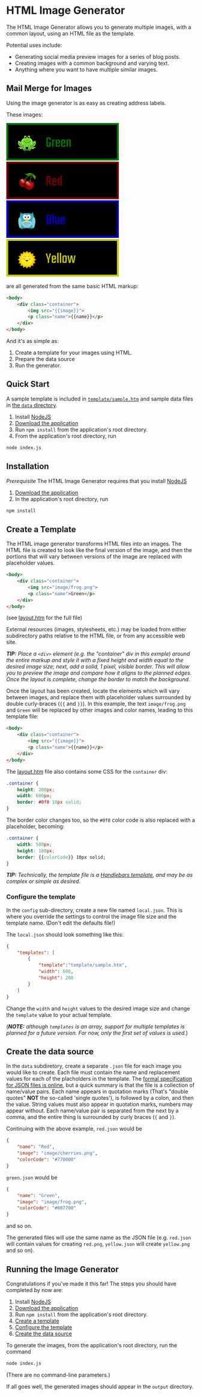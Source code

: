 # HTML Image Generator

The HTML Image Generator allows you to generate multiple images, with a common layout, using an HTML file as the template.

Potential uses include:
* Generating social media preview images for a series of blog posts.
* Creating images with a common background and varying text.
* Anything where you want to have multiple similar images.

## Mail Merge for Images

Using the image generator is as easy as creating address labels.

These images:

<img src="docs/images/green.png" alt="green example" height="100" width="300"> <img src="docs/images/red.png" alt="red example" height="100" width="300"> <img src="docs/images/blue.png" alt="blue example" height="100" width="300"> <img src="docs/images/yellow.png" alt="yellow example" height="100" width="300">

are all generated from the same basic HTML markup:

```html
<body>
	<div class="container">
		<img src="{{image}}">
		<p class="name">{{name}}</p>
	</div>
</body>
```

And it's as simple as:

1. Create a template for your images using HTML.
2. Prepare the data source
3. Run the generator.

## Quick Start

A sample template is included in [`template/sample.htm`](template/sample.htm) and sample data files in [the `data` directory](data).

1. Install [NodeJS](https://nodejs.org/)
2. [Download the application](https://github.com/thatblairguy/html-image-generator/archive/main.zip)
3. Run `npm install` from the application's root directory.
4. From the application's root directory, run
```bash
node index.js
```


## Installation

_Prerequisite_ The HTML Image Generator requires that you install [NodeJS](https://nodejs.org/)

1. [Download the application](https://github.com/thatblairguy/html-image-generator/archive/main.zip)
2. In the application's root directory, run
```bash
npm install	
```

## Create a Template

The HTML image generator transforms HTML files into an images. The HTML file is created to look like the final version of the image, and then the portions that will vary between versions of the image are replaced with placeholder values.

```html
<body>
	<div class="container">
		<img src="image/frog.png">
		<p class="name">Green</p>
	</div>
</body>
```
(see [layout.htm](template/layout.htm) for the full file)

External resources (images, stylesheets, etc.) may be loaded from either subdirectory paths relative to the HTML file, or from any accessible web site.

_**TIP:** Place a `<div>` element (e.g. the "container" div in this exmple) around the entire markup and style it with a fixed height and width equal to the desired image size; next, add a solid, 1 pixel, visible border. This will allow you to preview the image and compare how it aligns to the planned edges. Once the layout is complete, change the border to match the background._

Once the layout has been created, locate the elements which will vary between images, and replace them with placeholder values surrounded by double curly-braces (`{{` and `}}`). In this example, the text `image/frog.png` and `Green` will be replaced by other images and color names, leading to this template file:

```html
<body>
	<div class="container">
		<img src="{{image}}">
		<p class="name">{{name}}</p>
	</div>
</body>
```

The [layout.htm](template/layout.htm) file also contains some CSS for the `container` div:

```css
.container {
	height: 200px;
	width: 600px; 
	border: #0f0 10px solid;
}
```

The border color changes too, so the `#0f0` color code is also replaced with a placeholder, becoming:
```css
.container {
	width: 580px;
	height: 180px;
	border: {{colorCode}} 10px solid;
}
```

_**TIP:** Technically, the template file is a [Handlebars template](https://handlebarsjs.com/), and may be as complex or simple as desired._

### Configure the template

In the `config` sub-directory, create a new file named `local.json`. This is where you override the settings to control the image file size and the template name. (Don't edit the defaults file!)

The `local.json` should look something like this:
```json
{
    "templates": [
        {
            "template":"template/sample.htm",
            "width": 600,
            "height": 200
        }
    ]
}
```

Change the `width` and `height` values to the desired image size and change the `template` value to your actual template.

(_**NOTE:** although `templates` is an array, support for multiple templates is planned for a future version. For now, only the first set of values is used._)

## Create the data source

In the `data` subdiretory, create a separate `.json` file for each image you would like to create.  Each file must contain the name and replacement values for each of the placholders in the template.  The [formal specification for JSON files is online](https://www.json.org/), but a quick summary is that the file is a collection of name/value pairs. Each name appears in quotation marks (That's "double quotes" **NOT** the so-called 'single quotes'), is followed by a colon, and then the value. String values must also appear in quotation marks, numbers may appear without. Each name/value pair is separated from the next by a comma, and the entire thing is surrounded by curly braces (`{` and `}`).

Continuing with the above example, `red.json` would be
```json
{
    "name": "Red",
    "image": "image/cherries.png",
    "colorCode": "#770000"
}
```
`green.json` would be
```json
{
    "name": "Green",
    "image": "image/frog.png",
    "colorCode": "#007700"
}
```
and so on.

The generated files will use the same name as the JSON file (e.g. `red.json` will contain values for creating `red.png`, `yellow.json` will create `yellow.png` and so on).

## Running the Image Generator

Congratulations if you've made it this far! The steps you should have completed by now are:

1. Install [NodeJS](https://nodejs.org/)
2. [Download the application](https://github.com/thatblairguy/html-image-generator/archive/main.zip)
3. Run `npm install` from the application's root directory.
4. [Create a template](#create-a-template)
5. [Configure the template](#configure-the-template)
6. [Create the data source](#create-the-data-source)

To generate the images, from the application's root directory, run the command
```bash
node index.js
```

(There are no command-line parameters.)

If all goes well, the generated images should appear in the `output` directory.
